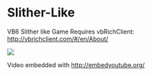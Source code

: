 # Slither-Like
VB6 Slither like Game
Requires vbRichClient:
http://vbrichclient.com/#/en/About/


[![](http://img.youtube.com/vi/MMdSHtew8Qo/0.jpg)](http://www.youtube.com/watch?v=MMdSHtew8Qo "Video demo")


Video embedded with
http://embedyoutube.org/
